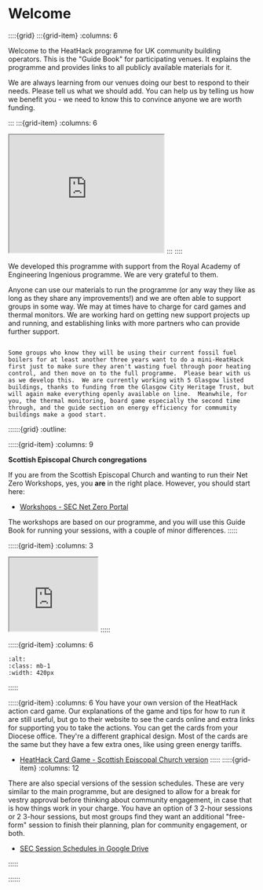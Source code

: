 # Welcome

::::{grid}
:::{grid-item}
:columns: 6

Welcome to the HeatHack programme for UK community building operators.  This is the "Guide Book" for participating venues.  It explains the programme and provides links to all publicly available materials for it. 

We are always learning from our venues doing our best to respond to their needs.  Please tell us what we should add.  You can help us by telling us how we benefit you - we need to know this to convince anyone we are worth funding.

:::
:::{grid-item}
:columns: 6

<iframe width="315" height="240"
src="https://www.youtube.com/embed/P1Lu8RFfii0">
</iframe>
:::
::::

We developed this programme with support from the Royal Academy of Engineering Ingenious programme. We are very grateful to them.

Anyone can use our materials to run the programme (or any way they like as long as they share any improvements!) and we are often able to support groups in some way.  We may at times have to charge for card games and thermal monitors.  We are working hard on getting new support projects up and running, and establishing links with more partners who can provide further support.

```{admonition} Heating Controls Mini-programme

Some groups who know they will be using their current fossil fuel boilers for at least another three years want to do a mini-HeatHack first just to make sure they aren't wasting fuel through poor heating control, and then move on to the full programme.  Please bear with us as we develop this.  We are currently working with 5 Glasgow listed buildings, thanks to funding from the Glasgow City Heritage Trust, but will again make everything openly available on line.  Meanwhile, for you, the thermal monitoring, board game especially the second time through, and the guide section on energy efficiency for commumity buildings make a good start.
```

::::::{grid} 
:outline:

:::::{grid-item}
:columns: 9

**Scottish Episcopal Church congregations**

If you are from the Scottish Episcopal Church and wanting to run their Net Zero Workshops, yes, you **are** in the right place.  However, you should start here:

- [Workshops - SEC Net Zero Portal](https://netzerochurch.scot/workshops/)

The workshops are based on our programme, and you will use this Guide Book for running your sessions, with a couple of minor differences.
:::::

:::::{grid-item}
:columns: 3

<!-- width="210" height="157" -->
<iframe width="180" 
src="https://www.youtube.com/embed/OkUaYvjk3ls">
</iframe>
:::::

:::::{grid-item}
:columns: 6


```{image} /images/sec-card-pile.jpg
:alt: 
:class: mb-1
:width: 420px
```

:::::

:::::{grid-item}
:columns: 6
You have your own version of the HeatHack action card game.  Our explanations of the game and tips for how to run it are still useful, but go to their website to see the cards online and extra links for supporting you to take the actions.   You can get the cards from your Diocese office.  They're a different graphical design.  Most of the cards are the same but they have a few extra ones, like using green energy tariffs.

- [HeatHack Card Game - Scottish Episcopal Church version](https://toolkit.secnetzero.org/online-cards.html)
:::::
:::::{grid-item}
:columns: 12

There are also special versions of the session schedules.  These are very similar to the main programme, but are designed to allow for a break for vestry approval before thinking about community engagement, in case that is how things work in your charge.  You have an option of 3 2-hour sessions or 2 3-hour sessions, but most groups find they want an additional "free-form" session to finish their planning, plan for community engagement, or both.

- [SEC Session Schedules in Google Drive](https://drive.google.com/drive/folders/1kCdCiY-2rFKPbnhMGkfRLhw26R2KlAEq)

:::::


::::::
 

